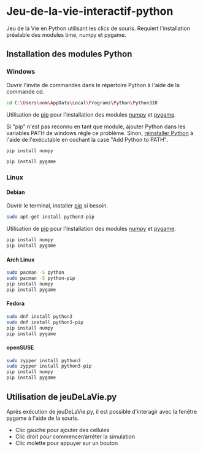 # Jeu-de-la-vie-interactif-python
Jeu de la Vie en Python utilisant les clics de souris. Requiert l'installation préalable des modules time, numpy et pygame.

## Installation des modules Python

### Windows

Ouvrir l'invite de commandes dans le répertoire Python à l'aide de la commande cd.

```bash
cd C:\Users\nom\AppData\Local\Programs\Python\Python310
```

Utilisation de [pip](https://pip.pypa.io/en/stable/) pour l'installation des modules [numpy](https://numpy.org/) et [pygame](https://www.pygame.org/).

Si "pip" n'est pas reconnu en tant que module, ajouter Python dans les variables PATH de windows règle ce problème. Sinon, [réinstaller Python](https://www.python.org/downloads/) à l'aide de l'exécutable en cochant la case "Add Python to PATH".

```bash
pip install numpy
```
```bash
pip install pygame
```

### Linux

#### Debian

Ouvrir le terminal, installer [pip](https://pip.pypa.io/en/stable/) si besoin.
```bash
sudo apt-get install python3-pip
```

Utilisation de [pip](https://pip.pypa.io/en/stable/) pour l'installation des modules [numpy](https://numpy.org/) et [pygame](https://www.pygame.org/).
```bash
pip install numpy
pip install pygame
```

#### Arch Linux

```bash
sudo pacman -S python
sudo pacman -S python-pip
pip install numpy
pip install pygame
```

#### Fedora

```bash
sudo dnf install python3
sudo dnf install python3-pip
pip install numpy
pip install pygame
```

#### openSUSE

```bash
sudo zypper install python3
sudo zypper install python3-pip
pip install numpy
pip install pygame
```

## Utilisation de jeuDeLaVie.py

Après exécution de jeuDeLaVie.py, il est possible d'interagir avec la fenêtre pygame à l'aide de la souris.

- Clic gauche pour ajouter des cellules
- Clic droit pour commencer/arrêter la simulation
- Clic molette pour appuyer sur un bouton


